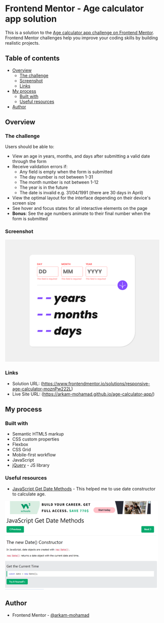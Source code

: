 # Frontend Mentor - Age calculator app solution

This is a solution to the [Age calculator app challenge on Frontend Mentor](https://www.frontendmentor.io/challenges/age-calculator-app-dF9DFFpj-Q). Frontend Mentor challenges help you improve your coding skills by building realistic projects. 

## Table of contents

- [Overview](#overview)
  - [The challenge](#the-challenge)
  - [Screenshot](#screenshot)
  - [Links](#links)
- [My process](#my-process)
  - [Built with](#built-with)
  - [Useful resources](#useful-resources)
- [Author](#author)


## Overview

### The challenge

Users should be able to:

- View an age in years, months, and days after submitting a valid date through the form
- Receive validation errors if:
  - Any field is empty when the form is submitted
  - The day number is not between 1-31
  - The month number is not between 1-12
  - The year is in the future
  - The date is invalid e.g. 31/04/1991 (there are 30 days in April)
- View the optimal layout for the interface depending on their device's screen size
- See hover and focus states for all interactive elements on the page
- **Bonus**: See the age numbers animate to their final number when the form is submitted

### Screenshot

![](./images/site_screenshot.png)

### Links

- Solution URL: (https://www.frontendmentor.io/solutions/responsive-age-calculator-moznPw222L)
- Live Site URL: (https://arkam-mohamad.github.io/age-calculator-app/)

## My process

### Built with

- Semantic HTML5 markup
- CSS custom properties
- Flexbox
- CSS Grid
- Mobile-first workflow
- JavaScript
- [jQuery](https://jquery.com/) - JS library

### Useful resources

- [JavaScript Get Date Methods](https://www.w3schools.com/js/js_date_methods.asp) - This helped me to use date constructor to calculate age.

![](./images/Capture.PNG)

## Author

- Frontend Mentor - [@arkam-mohamad](https://www.frontendmentor.io/profile/arkam-mohamad)
